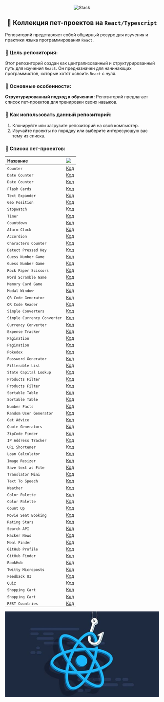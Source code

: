 <p align="center">
  <img src="https://skillicons.dev/icons?i=html,css,scss,tailwind,typescript,react,next,vite"  alt="Stack"/>
</p>

<h2 align="center">👋 Коллекция пет-проектов на <code>React/Typescript</code></h2>

Репозиторий представляет собой обширный ресурс для изучения и практики языка программирования `React`.

### 🚀 **Цель репозитория:**

Этот репозиторий создан как централизованный и структурированный путь для изучения `React`. Он предназначен для
начинающих программистов, которые хотят освоить `React` с нуля.

### 🚀 **Основные особенности:**

**Структурированный подход к обучению:** Репозиторий предлагает список пет-проектов для тренировки своих навыков.

### 🚀 **Как использовать данный репозиторий:**

1. Клонируйте или загрузите репозиторий на свой компьютер.
2. Изучайте проекты по порядку или выберите интересующую вас тему из списка.

### 🚀 **Список пет-проектов:**

| Название                    | <img width='30' src="https://skillicons.dev/icons?i=github" /> |
|:----------------------------|:---------------------------------------------------------------|
| `Counter`                   | [Код](projects/01-counter)                                     |
| `Date Counter`              | [Код](projects/58-date-counter)                                |
| `Date Counter`              | [Код](projects/59-date-counter)                                |
| `Flash Cards`               | [Код](projects/60-flash-cards)                                 |
| `Text Expander`             | [Код](projects/61-text-expander)                               |
| `Geo Position`              | [Код](projects/62-use-geolocation)                             |
| `Stopwatch`                 | [Код](projects/02-stopwatch)                                   |
| `Timer`                     | [Код](projects/03-timer)                                       |
| `Countdown`                 | [Код](projects/04-countdown)                                   |
| `Alarm Clock`               | [Код](projects/05-alarm-clock)                                 |
| `Accordion`                 | [Код](projects/64-accordion)                                   |
| `Characters Counter`        | [Код](projects/06-characters-counter)                          |
| `Detect Pressed Key`        | [Код](projects/07-detect-pressed-key)                          |
| `Guess Number Game`         | [Код](projects/08-guess-number)                                |
| `Guess Number Game`         | [Код](projects/09-guess-number)                                |
| `Rock Paper Scissors`       | [Код](projects/10-rock-paper-scissor)                          |
| `Word Scramble Game`        | [Код](projects/11-word-scramble-game)                          |
| `Memory Card Game`          | [Код](projects/12-memory-card)                                 |
| `Modal Window`              | [Код](projects/13-modal-window)                                |
| `QR Code Generator`         | [Код](projects/14-qr-code-generator)                           |
| `QR Code Reader`            | [Код](projects/15-qr-code-reader)                              |
| `Simple Converters`         | [Код](projects/16-simple-converters)                           |
| `Simple Currency Converter` | [Код](projects/63-simple-currency-converter)                   |
| `Currency Converter`        | [Код](projects/17-currency-converter)                          |
| `Expense Tracker`           | [Код](projects/18-expense-tracker)                             |
| `Pagination`                | [Код](projects/19-pagination)                                  |
| `Pagination`                | [Код](projects/20-pagination)                                  |
| `Pokedex`                   | [Код](projects/21-pokedex)                                     |
| `Password Generator`        | [Код](projects/22-password-generator)                          |
| `Filterable List`           | [Код](projects/23-filterable-list)                             |
| `State Capital Lookup`      | [Код](projects/24-state-capital-lookup)                        |
| `Products Filter`           | [Код](projects/25-filter-products)                             |
| `Products Filter`           | [Код](projects/26-filter-products)                             |
| `Sortable Table`            | [Код](projects/27-sortable-table)                              |
| `Sortable Table`            | [Код](projects/28-sortable-table)                              |
| `Number Facts`              | [Код](projects/29-number-facts)                                |
| `Random User Generator`     | [Код](projects/30-random-user-generator)                       |
| `Get Advice`                | [Код](projects/57-get-advice)                                  |
| `Quote Generators`          | [Код](projects/31-quote-generators)                            |
| `ZipCode Finder`            | [Код](projects/32-zipcode-finder)                              |
| `IP Address Tracker`        | [Код](projects/33-ip-address-tracker)                          |
| `URL Shortener`             | [Код](projects/34-url-shortener)                               |
| `Loan Calculator`           | [Код](projects/35-loan-calculator)                             |
| `Image Resizer`             | [Код](projects/36-image-resize)                                |
| `Save text as File`         | [Код](projects/37-save-text-as-file)                           |
| `Translator Mini`           | [Код](projects/38-translator)                                  |
| `Text To Speech`            | [Код](projects/39-tts)                                         |
| `Weather`                   | [Код](projects/40-weather)                                     |
| `Color Palette`             | [Код](projects/41-color-palette)                               |
| `Color Palette`             | [Код](projects/42-color-palette)                               |
| `Count Up`                  | [Код](projects/43-count-up)                                    |
| `Movie Seat Booking`        | [Код](projects/44-movie-seat-booking)                          |
| `Rating Stars`              | [Код](projects/45-rating-stars)                                |
| `Search API`                | [Код](projects/46-search-apis)                                 |
| `Hacker News`               | [Код](projects/65-hacker-news)                                 |
| `Meal Finder`               | [Код](projects/47-meal-finder)                                 |
| `GitHub Profile`            | [Код](projects/48-github-profile)                              |
| `GitHub Finder`             | [Код](projects/49-github-finder)                               |
| `BookHub`                   | [Код](projects/50-bookhub)                                     |
| `Twitty Microposts`         | [Код](projects/51-twitty-microposts)                           |
| `Feedback UI`               | [Код](projects/52-feedback-ui)                                 |
| `Quiz`                      | [Код](projects/53-quiz)                                        |
| `Shopping Cart`             | [Код](projects/54-shopping-cart)                               |
| `Shopping Cart`             | [Код](projects/55-shopping-cart)                               |
| `REST Countries`            | [Код](projects/56-rest-countries)                              |

![Превью](preview.jpg)
